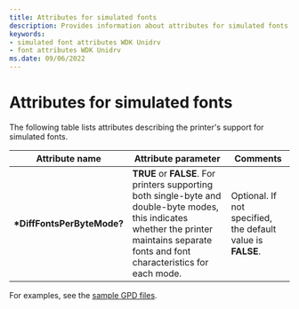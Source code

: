 ```yaml
---
title: Attributes for simulated fonts
description: Provides information about attributes for simulated fonts.
keywords:
- simulated font attributes WDK Unidrv
- font attributes WDK Unidrv
ms.date: 09/06/2022
---
```


# Attributes for simulated fonts

The following table lists attributes describing the printer's support for simulated fonts.

| Attribute name | Attribute parameter | Comments |
|--|--|--|
| **\*DiffFontsPerByteMode?** | **TRUE** or **FALSE**. For printers supporting both single-byte and double-byte modes, this indicates whether the printer maintains separate fonts and font characteristics for each mode. | Optional. If not specified, the default value is **FALSE**. |

For examples, see the [sample GPD files](sample-gpd-files.md).
